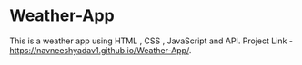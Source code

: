 # Weather-App
This is a weather app using HTML , CSS , JavaScript and API.
Project Link - https://navneeshyadav1.github.io/Weather-App/.
